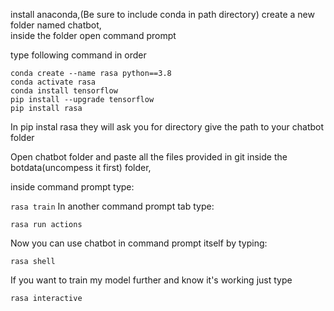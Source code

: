 install anaconda,(Be sure to include conda in path directory) 
create a new folder named chatbot,  
inside the folder open command prompt 


type following command in order
```
conda create --name rasa python==3.8
conda activate rasa
conda install tensorflow
pip install --upgrade tensorflow
pip install rasa
```
In pip instal rasa they will ask you for directory give the path to your chatbot folder

Open chatbot folder and paste all the files provided in git inside the botdata(uncompess it first) folder, 

inside command prompt type:

`rasa train`
In another command prompt tab type:

`rasa run actions`

Now you can use chatbot in command prompt itself by typing:

`rasa shell`

If you want to train my model further and know it's working just type 

`rasa interactive`
